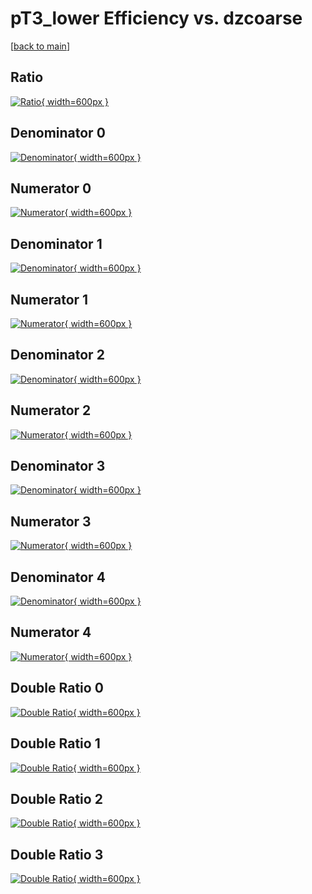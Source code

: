 # pT3_lower Efficiency vs. dzcoarse

[[back to main](./)]



## Ratio

[![Ratio](../mtv/var/pT3_lower_base_321_1_eff_dzcoarse.png){ width=600px }](../mtv/var/pT3_lower_base_321_1_eff_dzcoarse.pdf)

## Denominator 0

[![Denominator](../mtv/den/pT3_lower_base_321_1_eff_dzcoarse_den0.png){ width=600px }](../mtv/den/pT3_lower_base_321_1_eff_dzcoarse_den0.pdf)

## Numerator 0

[![Numerator](../mtv/num/pT3_lower_base_321_1_eff_dzcoarse_num0.png){ width=600px }](../mtv/num/pT3_lower_base_321_1_eff_dzcoarse_num0.pdf)

## Denominator 1

[![Denominator](../mtv/den/pT3_lower_base_321_1_eff_dzcoarse_den1.png){ width=600px }](../mtv/den/pT3_lower_base_321_1_eff_dzcoarse_den1.pdf)

## Numerator 1

[![Numerator](../mtv/num/pT3_lower_base_321_1_eff_dzcoarse_num1.png){ width=600px }](../mtv/num/pT3_lower_base_321_1_eff_dzcoarse_num1.pdf)

## Denominator 2

[![Denominator](../mtv/den/pT3_lower_base_321_1_eff_dzcoarse_den2.png){ width=600px }](../mtv/den/pT3_lower_base_321_1_eff_dzcoarse_den2.pdf)

## Numerator 2

[![Numerator](../mtv/num/pT3_lower_base_321_1_eff_dzcoarse_num2.png){ width=600px }](../mtv/num/pT3_lower_base_321_1_eff_dzcoarse_num2.pdf)

## Denominator 3

[![Denominator](../mtv/den/pT3_lower_base_321_1_eff_dzcoarse_den3.png){ width=600px }](../mtv/den/pT3_lower_base_321_1_eff_dzcoarse_den3.pdf)

## Numerator 3

[![Numerator](../mtv/num/pT3_lower_base_321_1_eff_dzcoarse_num3.png){ width=600px }](../mtv/num/pT3_lower_base_321_1_eff_dzcoarse_num3.pdf)

## Denominator 4

[![Denominator](../mtv/den/pT3_lower_base_321_1_eff_dzcoarse_den4.png){ width=600px }](../mtv/den/pT3_lower_base_321_1_eff_dzcoarse_den4.pdf)

## Numerator 4

[![Numerator](../mtv/num/pT3_lower_base_321_1_eff_dzcoarse_num4.png){ width=600px }](../mtv/num/pT3_lower_base_321_1_eff_dzcoarse_num4.pdf)

## Double Ratio 0

[![Double Ratio](../mtv/ratio/pT3_lower_base_321_1_eff_dzcoarse_ratio0.png){ width=600px }](../mtv/ratio/pT3_lower_base_321_1_eff_dzcoarse_ratio0.pdf)

## Double Ratio 1

[![Double Ratio](../mtv/ratio/pT3_lower_base_321_1_eff_dzcoarse_ratio1.png){ width=600px }](../mtv/ratio/pT3_lower_base_321_1_eff_dzcoarse_ratio1.pdf)

## Double Ratio 2

[![Double Ratio](../mtv/ratio/pT3_lower_base_321_1_eff_dzcoarse_ratio2.png){ width=600px }](../mtv/ratio/pT3_lower_base_321_1_eff_dzcoarse_ratio2.pdf)

## Double Ratio 3

[![Double Ratio](../mtv/ratio/pT3_lower_base_321_1_eff_dzcoarse_ratio3.png){ width=600px }](../mtv/ratio/pT3_lower_base_321_1_eff_dzcoarse_ratio3.pdf)


